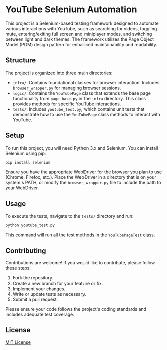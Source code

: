 # YouTube Selenium Automation

This project is a Selenium-based testing framework designed to automate various interactions with YouTube, such as
searching for videos, toggling mute, entering/exiting full screen and miniplayer modes, and switching between light and
dark themes. The framework utilizes the Page Object Model (POM) design pattern for enhanced maintainability and
readability.

## Structure

The project is organized into three main directories:

- `infra/`: Contains foundational classes for browser interaction. Includes `browser_wrapper.py` for managing browser
  sessions.
- `logic/`: Contains the `YouTubePage` class that extends the base page functionality from `page_base.py` in the `infra`
  directory. This class provides methods for specific YouTube interactions.
- `tests/`: Includes `youtube_test.py`, which contains unit tests that demonstrate how to use the `YouTubePage` class
  methods to interact with YouTube.

## Setup

To run this project, you will need Python 3.x and Selenium. You can install Selenium using pip:

```bash
pip install selenium
```

Ensure you have the appropriate WebDriver for the browser you plan to use (Chrome, Firefox, etc.). Place the WebDriver
in a directory that is on your system's PATH, or modify the `browser_wrapper.py` file to include the path to your
WebDriver.

## Usage

To execute the tests, navigate to the `tests/` directory and run:

```bash
python youtube_test.py
```

This command will run all the test methods in the `YouTubePageTest` class.

## Contributing

Contributions are welcome! If you would like to contribute, please follow these steps:

1. Fork the repository.
2. Create a new branch for your feature or fix.
3. Implement your changes.
4. Write or update tests as necessary.
5. Submit a pull request.

Please ensure your code follows the project's coding standards and includes adequate test coverage.

## License

[MIT License](LICENSE.md)


